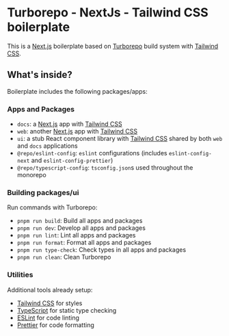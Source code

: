 # Turborepo - NextJs - Tailwind CSS boilerplate

This is a [Next.js](https://nextjs.org/) boilerplate based on [Turborepo](https://turbo.build//) build system with [Tailwind CSS](https://tailwindcss.com/).

## What's inside?

Boilerplate includes the following packages/apps:

### Apps and Packages

- `docs`: a [Next.js](https://nextjs.org/) app with [Tailwind CSS](https://tailwindcss.com/)
- `web`: another [Next.js](https://nextjs.org/) app with [Tailwind CSS](https://tailwindcss.com/)
- `ui`: a stub React component library with [Tailwind CSS](https://tailwindcss.com/) shared by both `web` and `docs` applications
- `@repo/eslint-config`: `eslint` configurations (includes `eslint-config-next` and `eslint-config-prettier`)
- `@repo/typescript-config`: `tsconfig.json`s used throughout the monorepo

### Building packages/ui

Run commands with Turborepo:
- `pnpm run build`: Build all apps and packages
- `pnpm run dev`: Develop all apps and packages
- `pnpm run lint`: Lint all apps and packages
- `pnpm run format`: Format all apps and packages
- `pnpm run type-check`: Check types in all apps and packages
- `pnpm run clean`: Clean Turborepo

### Utilities

Additional tools already setup:

- [Tailwind CSS](https://tailwindcss.com/) for styles
- [TypeScript](https://www.typescriptlang.org/) for static type checking
- [ESLint](https://eslint.org/) for code linting
- [Prettier](https://prettier.io) for code formatting
